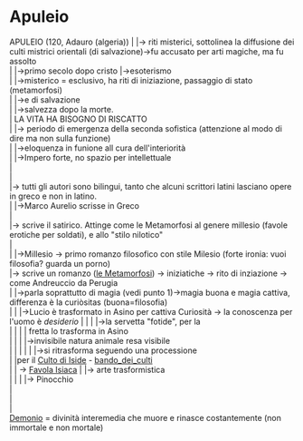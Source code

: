 # Apuleio
APULEIO (120, Adauro (algeria))
 |
 |-> riti misterici, sottolinea la diffusione dei culti mistrici orientali (di salvazione)->fu accusato per arti magiche, ma fu assolto  
 |					 |->primo secolo dopo cristo	|->esoterismo  
 |									|->misterico = esclusivo, ha riti di iniziazione, passaggio di stato (metamorfosi)  
 |														|->e di salvazione   
 |															  |->salvezza dopo la morte.  
 |																LA VITA HA BISOGNO DI RISCATTO  
 |
 |-> periodo di emergenza della seconda sofistica (attenzione al modo di dire ma non sulla funzione)  
 |										|->eloquenza in funione all cura dell'interiorità  
 |										|->Impero forte, no spazio per intellettuale  
 |  
 |  
 |-> tutti gli autori sono bilingui, tanto che alcuni scrittori latini lasciano opere in greco e non in latino.  
 |				|->Marco Aurelio scrisse in Greco  
 |  
 |-> scrive il satirico. Attinge come le Metamorfosi al genere millesio (favole erotiche per soldati), e allo "stilo nilotico"  
 |  
 |				|->Millesio -> primo romanzo filosofico con stile Milesio (forte ironia: vuoi filosofia? guarda un porno)  
 |-> scrive un romanzo ([le Metamorfosi](/notes/Apuleio_metamorfosi)) -> iniziatiche -> rito di inziazione -> come Andreuccio da Perugia  
 |     		|->parla soprattutto di magia (vedi punto 1)->magia buona e magia cattiva, differenza è la curiòsitas (buona=filosofia)  
 |		|											    |->Lucio è trasformato in Asino per cattiva Curiosità -> la conoscenza per l'uomo è *desiderio*
 |		|											    |	|->la servetta "fotide", per la   
 |		|											    |	|  fretta lo trasforma in Asino  
 |		|											    |	|->invisibile natura animale resa visibile  
 |   |   |
 |		|											    |->si ritrasforma seguendo una processione   
 |		                          |per il [Culto di Iside](/notes/culto_di_iside)	- [bando_dei_culti](/notes/bando_dei_culti)  
 |                              | -> [Favola Isiaca](/notes/favola_isiaca)
 |		|-> arte trasformistica  
 |   |
 |		|-> Pinocchio  
 |		  
 |  
 |  
 [Demonio](/notes/demonio) = divinità interemedia che muore e rinasce costantemente (non immortale e non mortale)

